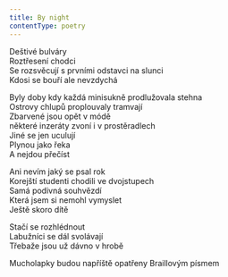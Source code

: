 ```yaml
---
title: By night
contentType: poetry
---
```


<section>

Deštivé bulváry  
Roztřesení chodci  
Se rozsvěcují s prvními odstavci na slunci  
Kdosi se bouří ale nevzdychá

</section>

<section>

Byly doby kdy každá minisukně prodlužovala stehna  
Ostrovy chlupů proplouvaly tramvají  
Zbarvené jsou opět v módě  
některé inzeráty zvoní i v prostěradlech  
Jiné se jen uculují  
Plynou jako řeka  
A nejdou přečíst

Ani nevím jaký se psal rok  
Korejští studenti chodili ve dvojstupech  
Samá podivná souhvězdí  
Která jsem si nemohl vymyslet  
Ještě skoro dítě

</section>

<section>

Stačí se rozhlédnout  
Labužníci se dál svolávají  
Třebaže jsou už dávno v hrobě

</section>

<section>

Mucholapky budou napříště opatřeny Braillovým písmem

</section>
